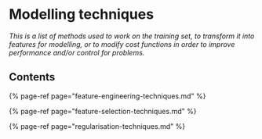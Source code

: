 # Modelling techniques

_This is a list of methods used to work on the training set, to transform it into features for modelling, or to modify cost functions in order to improve performance and/or control for problems._

## Contents

{% page-ref page="feature-engineering-techniques.md" %}

{% page-ref page="feature-selection-techniques.md" %}

{% page-ref page="regularisation-techniques.md" %}

